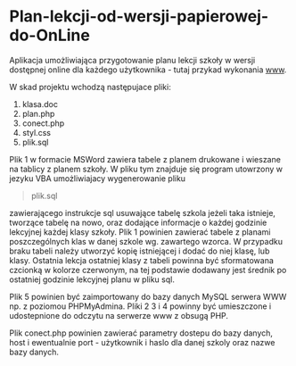 # Plan-lekcji-od-wersji-papierowej-do-OnLine

<p>
Aplikacja umożliwiająca przygotowanie planu lekcji szkoły 
w wersji dostępnej online dla każdego użytkownika - tutaj przykad wykonania <a href="http://www.nuke.2lo.wlodawa.pl/plan.php" target="_blank">www</a>.
</p>


<p>

W skad projektu wchodzą następujace pliki:
</p>

<ol>
<li> klasa.doc</li>
<li> plan.php</li>
<li> conect.php</li>
<li> styl.css</li>
<li> plik.sql</li>
</ol>

<p>
Plik 1 w formacie MSWord zawiera tabele z planem drukowane i wieszane na tablicy z planem szkoły.
W pliku tym znajduje się program utowrzony w jezyku VBA umożliwiajacy wygenerowanie pliku
<blockquote>
    plik.sql
</blockquote> zawierającego instrukcje sql usuwające tabelę szkola jeżeli taka istnieje, tworzące tabelę na nowo, 
oraz dodające informacje o każdej godzinie lekcyjnej każdej klasy szkoły.
Plik 1 powinien zawierać tabele z planami poszczególnych klas w danej szkole wg. zawartego 
wzorca. W przypadku braku tabeli należy utworzyć kopię istniejącej i dodać do niej klasę,
lub klasy.
Ostatnia lekcja ostatniej klasy z tabeli powinna być sformatowana czcionką w kolorze czerwonym, na tej podstawie dodawany 
jest średnik po ostatniej godzinie lekcyjnej planu w pliku sql.
</p>
<p>
Plik 5 powinien być zaimportowany do bazy danych MySQL serwera WWW np. z poziomou PHPMyAdmina.
Pliki 2 3 i 4 powinny być umieszczone i udostepnione do odczytu na serwerze www z obsugą PHP.
</p>
Plik conect.php powinien zawierać parametry dostepu do bazy danych, host i ewentualnie port - użytkownik i haslo dla 
danej szkoly oraz nazwe bazy danych.

